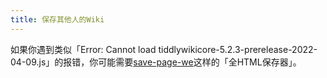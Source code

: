 ```yaml
---
title: 保存其他人的Wiki
---
```


如果你遇到类似「Error: Cannot load tiddlywikicore-5.2.3-prerelease-2022-04-09.js」的报错，你可能需要[save-page-we](https://chrome.google.com/webstore/detail/save-page-we/dhhpefjklgkmgeafimnjhojgjamoafof)这样的「全HTML保存器」。